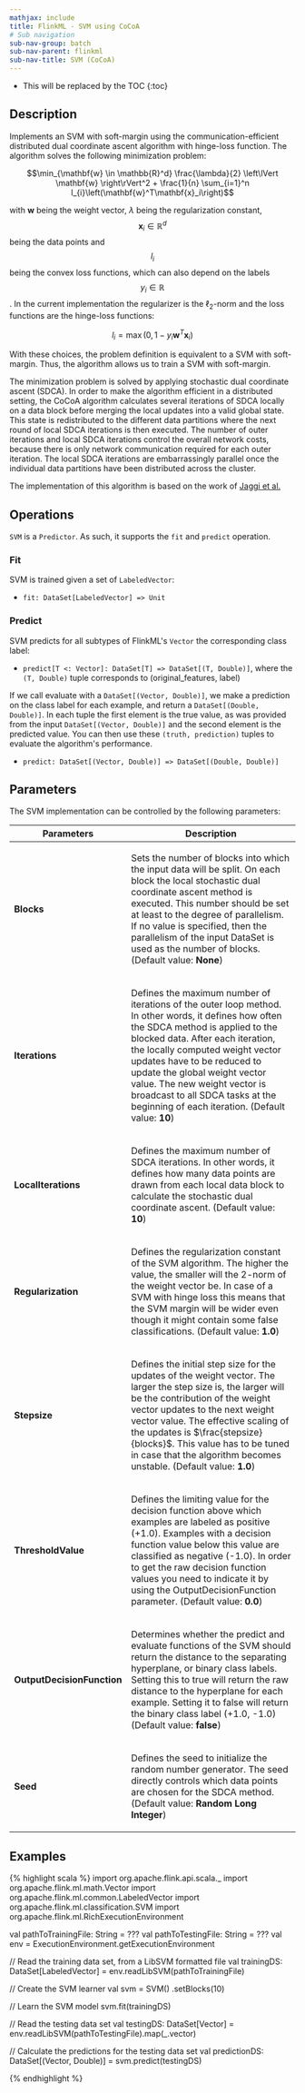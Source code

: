 ```yaml
---
mathjax: include
title: FlinkML - SVM using CoCoA
# Sub navigation
sub-nav-group: batch
sub-nav-parent: flinkml
sub-nav-title: SVM (CoCoA)
---
```

<!--
Licensed to the Apache Software Foundation (ASF) under one
or more contributor license agreements.  See the NOTICE file
distributed with this work for additional information
regarding copyright ownership.  The ASF licenses this file
to you under the Apache License, Version 2.0 (the
"License"); you may not use this file except in compliance
with the License.  You may obtain a copy of the License at

  http://www.apache.org/licenses/LICENSE-2.0

Unless required by applicable law or agreed to in writing,
software distributed under the License is distributed on an
"AS IS" BASIS, WITHOUT WARRANTIES OR CONDITIONS OF ANY
KIND, either express or implied.  See the License for the
specific language governing permissions and limitations
under the License.
-->

* This will be replaced by the TOC
{:toc}

## Description

Implements an SVM with soft-margin using the communication-efficient distributed dual coordinate
ascent algorithm with hinge-loss function.
The algorithm solves the following minimization problem:

$$\min_{\mathbf{w} \in \mathbb{R}^d} \frac{\lambda}{2} \left\lVert \mathbf{w} \right\rVert^2 + \frac{1}{n} \sum_{i=1}^n l_{i}\left(\mathbf{w}^T\mathbf{x}_i\right)$$

with $\mathbf{w}$ being the weight vector, $\lambda$ being the regularization constant,
$$\mathbf{x}_i \in \mathbb{R}^d$$ being the data points and $$l_{i}$$ being the convex loss
functions, which can also depend on the labels $$y_{i} \in \mathbb{R}$$.
In the current implementation the regularizer is the $\ell_2$-norm and the loss functions are the hinge-loss functions:

  $$l_{i} = \max\left(0, 1 - y_{i} \mathbf{w}^T\mathbf{x}_i \right)$$

With these choices, the problem definition is equivalent to a SVM with soft-margin.
Thus, the algorithm allows us to train a SVM with soft-margin.

The minimization problem is solved by applying stochastic dual coordinate ascent (SDCA).
In order to make the algorithm efficient in a distributed setting, the CoCoA algorithm calculates
several iterations of SDCA locally on a data block before merging the local updates into a
valid global state.
This state is redistributed to the different data partitions where the next round of local SDCA
iterations is then executed.
The number of outer iterations and local SDCA iterations control the overall network costs, because
there is only network communication required for each outer iteration.
The local SDCA iterations are embarrassingly parallel once the individual data partitions have been
distributed across the cluster.

The implementation of this algorithm is based on the work of
[Jaggi et al.](http://arxiv.org/abs/1409.1458)

## Operations

`SVM` is a `Predictor`.
As such, it supports the `fit` and `predict` operation.

### Fit

SVM is trained given a set of `LabeledVector`:

* `fit: DataSet[LabeledVector] => Unit`

### Predict

SVM predicts for all subtypes of FlinkML's `Vector` the corresponding class label:

* `predict[T <: Vector]: DataSet[T] => DataSet[(T, Double)]`, where the `(T, Double)` tuple
  corresponds to (original_features, label)

If we call evaluate with a `DataSet[(Vector, Double)]`, we make a prediction on the class label
for each example, and return a `DataSet[(Double, Double)]`. In each tuple the first element
is the true value, as was provided from the input `DataSet[(Vector, Double)]` and the second element
is the predicted value. You can then use these `(truth, prediction)` tuples to evaluate
the algorithm's performance.

* `predict: DataSet[(Vector, Double)] => DataSet[(Double, Double)]`

## Parameters

The SVM implementation can be controlled by the following parameters:

<table class="table table-bordered">
<thead>
  <tr>
    <th class="text-left" style="width: 20%">Parameters</th>
    <th class="text-center">Description</th>
  </tr>
</thead>

<tbody>
  <tr>
    <td><strong>Blocks</strong></td>
    <td>
      <p>
        Sets the number of blocks into which the input data will be split.
        On each block the local stochastic dual coordinate ascent method is executed.
        This number should be set at least to the degree of parallelism.
        If no value is specified, then the parallelism of the input DataSet is used as the number of blocks.
        (Default value: <strong>None</strong>)
      </p>
    </td>
  </tr>
  <tr>
    <td><strong>Iterations</strong></td>
    <td>
      <p>
        Defines the maximum number of iterations of the outer loop method.
        In other words, it defines how often the SDCA method is applied to the blocked data.
        After each iteration, the locally computed weight vector updates have to be reduced to update the global weight vector value.
        The new weight vector is broadcast to all SDCA tasks at the beginning of each iteration.
        (Default value: <strong>10</strong>)
      </p>
    </td>
  </tr>
  <tr>
    <td><strong>LocalIterations</strong></td>
    <td>
      <p>
        Defines the maximum number of SDCA iterations.
        In other words, it defines how many data points are drawn from each local data block to calculate the stochastic dual coordinate ascent.
        (Default value: <strong>10</strong>)
      </p>
    </td>
  </tr>
  <tr>
    <td><strong>Regularization</strong></td>
    <td>
      <p>
        Defines the regularization constant of the SVM algorithm.
        The higher the value, the smaller will the 2-norm of the weight vector be.
        In case of a SVM with hinge loss this means that the SVM margin will be wider even though it might contain some false classifications.
        (Default value: <strong>1.0</strong>)
      </p>
    </td>
  </tr>
  <tr>
    <td><strong>Stepsize</strong></td>
    <td>
      <p>
        Defines the initial step size for the updates of the weight vector.
        The larger the step size is, the larger will be the contribution of the weight vector updates to the next weight vector value.
        The effective scaling of the updates is $\frac{stepsize}{blocks}$.
        This value has to be tuned in case that the algorithm becomes unstable.
        (Default value: <strong>1.0</strong>)
      </p>
    </td>
  </tr>
  <tr>
    <td><strong>ThresholdValue</strong></td>
    <td>
      <p>
        Defines the limiting value for the decision function above which examples are labeled as
        positive (+1.0). Examples with a decision function value below this value are classified
        as negative (-1.0). In order to get the raw decision function values you need to indicate it by
        using the OutputDecisionFunction parameter.  (Default value: <strong>0.0</strong>)
      </p>
    </td>
  </tr>
  <tr>
    <td><strong>OutputDecisionFunction</strong></td>
    <td>
      <p>
        Determines whether the predict and evaluate functions of the SVM should return the distance
        to the separating hyperplane, or binary class labels. Setting this to true will 
        return the raw distance to the hyperplane for each example. Setting it to false will 
        return the binary class label (+1.0, -1.0) (Default value: <strong>false</strong>)
      </p>
    </td>
  </tr>
  <tr>
  <td><strong>Seed</strong></td>
  <td>
    <p>
      Defines the seed to initialize the random number generator.
      The seed directly controls which data points are chosen for the SDCA method.
      (Default value: <strong>Random Long Integer</strong>)
    </p>
  </td>
</tr>
</tbody>
</table>

## Examples

{% highlight scala %}
import org.apache.flink.api.scala._
import org.apache.flink.ml.math.Vector
import org.apache.flink.ml.common.LabeledVector
import org.apache.flink.ml.classification.SVM
import org.apache.flink.ml.RichExecutionEnvironment

val pathToTrainingFile: String = ???
val pathToTestingFile: String = ???
val env = ExecutionEnvironment.getExecutionEnvironment

// Read the training data set, from a LibSVM formatted file
val trainingDS: DataSet[LabeledVector] = env.readLibSVM(pathToTrainingFile)

// Create the SVM learner
val svm = SVM()
  .setBlocks(10)

// Learn the SVM model
svm.fit(trainingDS)

// Read the testing data set
val testingDS: DataSet[Vector] = env.readLibSVM(pathToTestingFile).map(_.vector)

// Calculate the predictions for the testing data set
val predictionDS: DataSet[(Vector, Double)] = svm.predict(testingDS)

{% endhighlight %}
